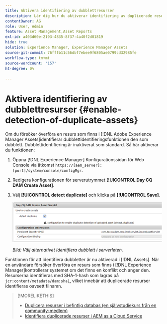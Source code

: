 ```yaml
---
title: Aktivera identifiering av dubblettresurser
description: Lär dig hur du aktiverar identifiering av duplicerade resurser i Experience Manager.
contentOwner: AG
role: User, Admin
feature: Asset Management,Asset Reports
exl-id: a403d60e-2193-4835-8f37-4a40f2d01819
hide: true
solution: Experience Manager, Experience Manager Assets
source-git-commit: 76fffb11c56dbf7ebee9f6805ae0799cd32985fe
workflow-type: tm+mt
source-wordcount: '157'
ht-degree: 0%

---
```


# Aktivera identifiering av dubblettresurser {#enable-detection-of-duplicate-assets}

Om du försöker överföra en resurs som finns i [!DNL Adobe Experience Manager Assets]identifierar dubblettidentifieringsfunktionen den som dubblett. Dubblettidentifiering är inaktiverat som standard. Så här aktiverar du funktionen:

1. Öppna [!DNL Experience Manager] Konfigurationssidan för Web Console via åtkomst `https://[aem_server]:[port]/system/console/configMgr`.
1. Redigera konfigurationen för serverutrymmet **[!UICONTROL Day CQ DAM Create Asset]**.
1. Välj **[!UICONTROL detect duplicate]** och klicka på **[!UICONTROL Save]**.

   ![Välj alternativet Identifiera dubblett i serverleten](assets/chlimage_1-377.png)

   *Bild: Välj alternativet Identifiera dubblett i serverleten.*

Funktionen för att identifiera dubbletter är nu aktiverad i [!DNL Assets]. När en användare försöker överföra en resurs som finns i [!DNL Experience Manager]kontrollerar systemet om det finns en konflikt och anger den. Resurserna identifieras med SHA-1-hash som lagras på `jcr:content/metadata/dam:sha1`, vilket innebär att duplicerade resurser identifieras oavsett filnamn.

>[!MORELIKETHIS]
>
>* [Duplicera resurser i befintlig databas (en självstudiekurs från en community-medlem)](https://experience-aem.blogspot.com/2019/06/aem-65-find-duplicate-assets-binaries-in-existing-repository.html)
>* [Identifiera duplicerade resurser i AEM as a Cloud Service](https://experienceleague.adobe.com/docs/experience-manager-cloud-service/content/assets/admin/detect-duplicate-assets.html)
